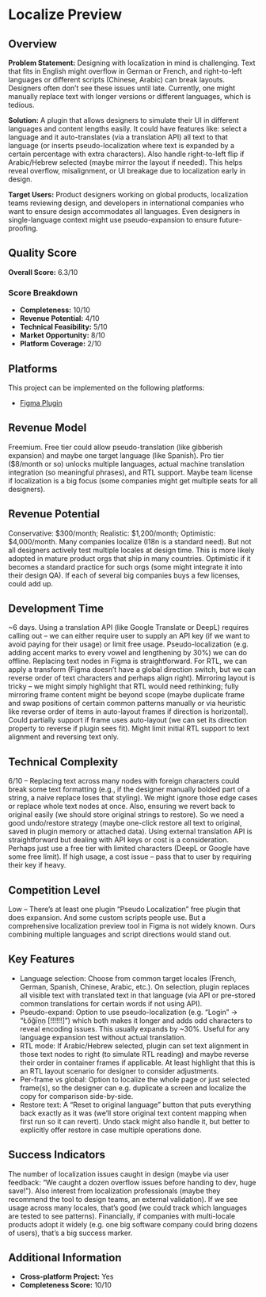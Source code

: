 # Localize Preview

## Overview
**Problem Statement:** Designing with localization in mind is challenging. Text that fits in English might overflow in German or French, and right-to-left languages or different scripts (Chinese, Arabic) can break layouts. Designers often don’t see these issues until late. Currently, one might manually replace text with longer versions or different languages, which is tedious.

**Solution:** A plugin that allows designers to simulate their UI in different languages and content lengths easily. It could have features like: select a language and it auto-translates (via a translation API) all text to that language (or inserts pseudo-localization where text is expanded by a certain percentage with extra characters). Also handle right-to-left flip if Arabic/Hebrew selected (maybe mirror the layout if needed). This helps reveal overflow, misalignment, or UI breakage due to localization early in design.

**Target Users:** Product designers working on global products, localization teams reviewing design, and developers in international companies who want to ensure design accommodates all languages. Even designers in single-language context might use pseudo-expansion to ensure future-proofing.

## Quality Score
**Overall Score:** 6.3/10

### Score Breakdown
- **Completeness:** 10/10
- **Revenue Potential:** 4/10
- **Technical Feasibility:** 5/10
- **Market Opportunity:** 8/10
- **Platform Coverage:** 2/10

## Platforms
This project can be implemented on the following platforms:
- [Figma Plugin](./platforms/figma-plugin/)

## Revenue Model
Freemium. Free tier could allow pseudo-translation (like gibberish expansion) and maybe one target language (like Spanish). Pro tier ($8/month or so) unlocks multiple languages, actual machine translation integration (so meaningful phrases), and RTL support. Maybe team license if localization is a big focus (some companies might get multiple seats for all designers).

## Revenue Potential
Conservative: $300/month; Realistic: $1,200/month; Optimistic: $4,000/month. Many companies localize (I18n is a standard need). But not all designers actively test multiple locales at design time. This is more likely adopted in mature product orgs that ship in many countries. Optimistic if it becomes a standard practice for such orgs (some might integrate it into their design QA). If each of several big companies buys a few licenses, could add up.

## Development Time
~6 days. Using a translation API (like Google Translate or DeepL) requires calling out – we can either require user to supply an API key (if we want to avoid paying for their usage) or limit free usage. Pseudo-localization (e.g. adding accent marks to every vowel and lengthening by 30%) we can do offline. Replacing text nodes in Figma is straightforward. For RTL, we can apply a transform (Figma doesn’t have a global direction switch, but we can reverse order of text characters and perhaps align right). Mirroring layout is tricky – we might simply highlight that RTL would need rethinking; fully mirroring frame content might be beyond scope (maybe duplicate frame and swap positions of certain common patterns manually or via heuristic like reverse order of items in auto-layout frames if direction is horizontal). Could partially support if frame uses auto-layout (we can set its direction property to reverse if plugin sees fit). Might limit initial RTL support to text alignment and reversing text only.

## Technical Complexity
6/10 – Replacing text across many nodes with foreign characters could break some text formatting (e.g., if the designer manually bolded part of a string, a naive replace loses that styling). We might ignore those edge cases or replace whole text nodes at once. Also, ensuring we revert back to original easily (we should store original strings to restore). So we need a good undo/restore strategy (maybe one-click restore all text to original, saved in plugin memory or attached data). Using external translation API is straightforward but dealing with API keys or cost is a consideration. Perhaps just use a free tier with limited characters (DeepL or Google have some free limit). If high usage, a cost issue – pass that to user by requiring their key if heavy.

## Competition Level
Low – There’s at least one plugin “Pseudo Localization” free plugin that does expansion. And some custom scripts people use. But a comprehensive localization preview tool in Figma is not widely known. Ours combining multiple languages and script directions would stand out.

## Key Features
- Language selection: Choose from common target locales (French, German, Spanish, Chinese, Arabic, etc.). On selection, plugin replaces all visible text with translated text in that language (via API or pre-stored common translations for certain words if not using API).
- Pseudo-expand: Option to use pseudo-localization (e.g. “Login” -> “Łőğīņņ [!!!!!!]”) which both makes it longer and adds odd characters to reveal encoding issues. This usually expands by ~30%. Useful for any language expansion test without actual translation.
- RTL mode: If Arabic/Hebrew selected, plugin can set text alignment in those text nodes to right (to simulate RTL reading) and maybe reverse their order in container frames if applicable. At least highlight that this is an RTL layout scenario for designer to consider adjustments.
- Per-frame vs global: Option to localize the whole page or just selected frame(s), so the designer can e.g. duplicate a screen and localize the copy for comparison side-by-side.
- Restore text: A “Reset to original language” button that puts everything back exactly as it was (we’ll store original text content mapping when first run so it can revert). Undo stack might also handle it, but better to explicitly offer restore in case multiple operations done.

## Success Indicators
The number of localization issues caught in design (maybe via user feedback: “We caught a dozen overflow issues before handing to dev, huge save!”). Also interest from localization professionals (maybe they recommend the tool to design teams, an external validation). If we see usage across many locales, that’s good (we could track which languages are tested to see patterns). Financially, if companies with multi-locale products adopt it widely (e.g. one big software company could bring dozens of users), that’s a big success marker.

## Additional Information
- **Cross-platform Project:** Yes
- **Completeness Score:** 10/10
